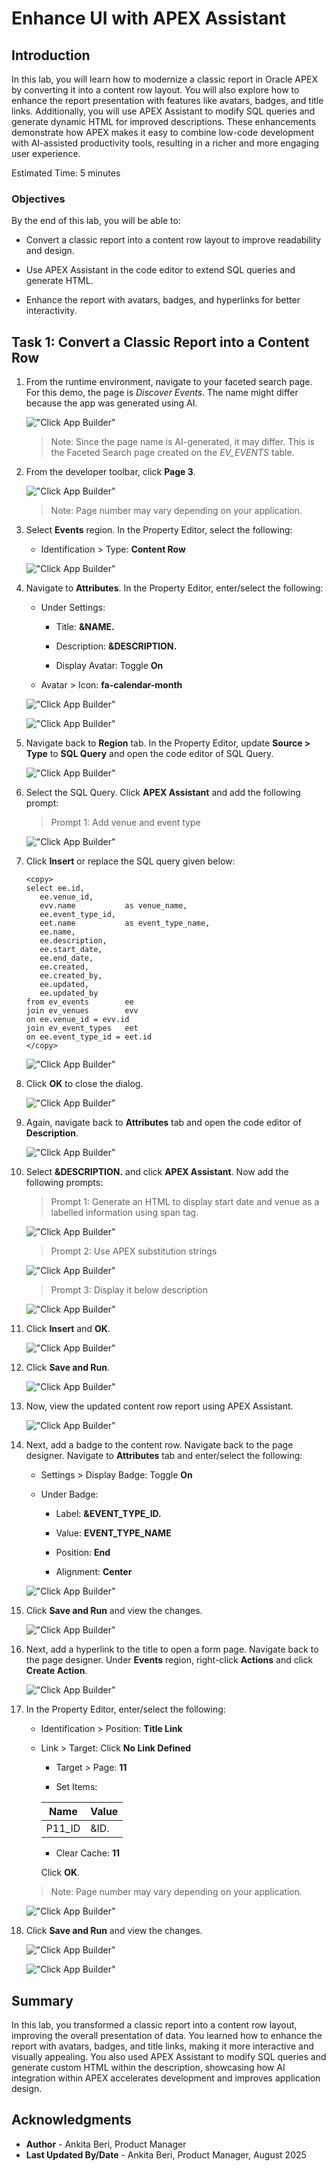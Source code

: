 # Enhance UI with APEX Assistant

## Introduction

In this lab, you will learn how to modernize a classic report in Oracle APEX by converting it into a content row layout. You will also explore how to enhance the report presentation with features like avatars, badges, and title links. Additionally, you will use APEX Assistant to modify SQL queries and generate dynamic HTML for improved descriptions. These enhancements demonstrate how APEX makes it easy to combine low-code development with AI-assisted productivity tools, resulting in a richer and more engaging user experience.

Estimated Time: 5 minutes

### Objectives

By the end of this lab, you will be able to:

- Convert a classic report into a content row layout to improve readability and design.

- Use APEX Assistant in the code editor to extend SQL queries and generate HTML.

- Enhance the report with avatars, badges, and hyperlinks for better interactivity.

## Task 1: Convert a Classic Report into a Content Row

1. From the runtime environment, navigate to your faceted search page. For this demo, the page is *Discover Events*. The name might differ because the app was generated using AI.

    !["Click App Builder"](images/discover-events.png "")

    >Note: Since the page name is AI-generated, it may differ. This is the Faceted Search page created on the *EV_EVENTS* table.

2. From the developer toolbar, click **Page 3**.

    !["Click App Builder"](images/edit-page.png "")

    >Note: Page number may vary depending on your application.

3. Select **Events** region. In the Property Editor, select the following:

    - Identification > Type: **Content Row**

    !["Click App Builder"](images/content-row.png "")

4. Navigate to **Attributes**. In the Property Editor, enter/select the following:

    - Under Settings:

        - Title: **&NAME.**

        - Description: **&DESCRIPTION.**

        - Display Avatar: Toggle **On**

    - Avatar > Icon: **fa-calendar-month**

    !["Click App Builder"](images/name-attr.png "")

    !["Click App Builder"](images/desc-attr.png "")

5. Navigate back to **Region** tab. In the Property Editor, update **Source > Type** to **SQL Query** and open the code editor of SQL Query.

    !["Click App Builder"](images/code-edit.png "")

6. Select the SQL Query. Click **APEX Assistant** and add the following prompt:

    >Prompt 1:
    > Add venue and event type

    !["Click App Builder"](images/add-event-promt.png "")

7. Click **Insert** or replace the SQL query given below:

    ```
    <copy>
    select ee.id,
       ee.venue_id,
       evv.name           as venue_name,
       ee.event_type_id,
       eet.name           as event_type_name,
       ee.name,
       ee.description,
       ee.start_date,
       ee.end_date,
       ee.created,
       ee.created_by,
       ee.updated,
       ee.updated_by
    from ev_events        ee
    join ev_venues        evv
    on ee.venue_id = evv.id
    join ev_event_types   eet
    on ee.event_type_id = eet.id
    </copy>
    ```

    !["Click App Builder"](images/insert-prompt.png "")

8. Click **OK** to close the dialog.

    !["Click App Builder"](images/close-editor.png "")

9. Again, navigate back to **Attributes** tab and open the code editor of **Description**.

    !["Click App Builder"](images/attr.png "")

10. Select **&DESCRIPTION.** and click **APEX Assistant**. Now add the following prompts:

    > Prompt 1:
    > Generate an HTML to display start date and venue as a labelled information using span tag.

    !["Click App Builder"](images/generate-html.png "")

    > Prompt 2:
    > Use APEX substitution strings

    !["Click App Builder"](images/substitution-apex.png "")

    > Prompt 3:
    > Display it below description

    !["Click App Builder"](images/below-desc.png "")

11. Click **Insert** and **OK**.

    !["Click App Builder"](images/insert-html.png "")

12. Click **Save and Run**.

    !["Click App Builder"](images/saverun.png "")

13. Now, view the updated content row report using APEX Assistant.

    !["Click App Builder"](images/view-content-row.png "")

14. Next, add a badge to the content row. Navigate back to the page designer. Navigate to **Attributes** tab and enter/select the following:

    - Settings > Display Badge: Toggle **On**

    - Under Badge:

        - Label: **&EVENT\_TYPE\_ID.**

        - Value: **EVENT\_TYPE\_NAME**

        - Position: **End**

        - Alignment: **Center**

    !["Click App Builder"](images/update-attr.png "")

15. Click **Save and Run** and view the changes.

    !["Click App Builder"](images/save-run2.png "")

16. Next, add a hyperlink to the title to open a form page. Navigate back to the page designer. Under **Events** region, right-click **Actions** and click **Create Action**.

    !["Click App Builder"](images/create-action.png "")

17. In the Property Editor, enter/select the following:

    - Identification > Position: **Title Link**

    - Link > Target: Click **No Link Defined**

        - Target > Page: **11**

        - Set Items:

        | Name | Value |
        | ----- | ---- |
        | P11_ID | &ID.|

        - Clear Cache: **11**

        Click **OK**.

    >Note: Page number may vary depending on your application.

    !["Click App Builder"](images/title-link.png "")

18. Click **Save and Run** and view the changes.

    !["Click App Builder"](images/save-run3.png "")

    !["Click App Builder"](images/view-title-link.png "")

## Summary

In this lab, you transformed a classic report into a content row layout, improving the overall presentation of data. You learned how to enhance the report with avatars, badges, and title links, making it more interactive and visually appealing. You also used APEX Assistant to modify SQL queries and generate custom HTML within the description, showcasing how AI integration within APEX accelerates development and improves application design.

## Acknowledgments

- **Author** - Ankita Beri, Product Manager
- **Last Updated By/Date** - Ankita Beri, Product Manager, August 2025

